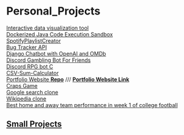 # Personal_Projects 
[Interactive data visualization tool](https://github.com/Z4KKD/Data-visualization-tool) <br>
[Dockerized Java Code Execution Sandbox](https://github.com/Z4KKD/JavaCodeSandbox)<br>
[SpotifyPlaylistCreator](https://github.com/Z4KKD/SpotifyPlaylistCreator)<br>
[Bug Tracker API](https://github.com/Z4KKD/bug-tracker-backend)<br>
[Django Chatbot with OpenAI and OMDb](https://github.com/Z4KKD/AI-Chatbot) <br>
[Discord Gambling Bot For Friends](https://github.com/Z4KKD/DiscordBot) <br>
[Discord RPG bot C](https://github.com/Z4KKD/Discord-RPG-BOT) <br>
[CSV-Sum-Calculator](https://github.com/Z4KKD/CSV-Sum-Calculator) <br>
[Portfolio Website **Repo**](https://github.com/Z4KKD/Personal-Portfolio-Website) /// [**Portfolio Website Link**](https://z4kkd.netlify.app/)<br>
[Craps Game](https://github.com/Z4KKD/Craps_Game) <br>
[Google search clone](https://github.com/Z4KKD/Google_Search) <br>
[Wikipedia clone](https://github.com/Z4KKD/Wikipedia) <br>
[Best home and away team performance in week 1 of college football](https://github.com/Z4KKD/College_Football)

## [Small Projects](https://github.com/Z4KKD/Gists-Small_Projects)<br>
